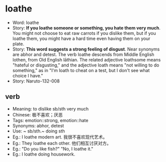 # loathe

- Word: loathe
- Story: **If you loathe someone or something, you hate them very much**. You might not choose to eat raw carrots if you dislike them, but if you loathe them, you might have a hard time even having them on your plate.
- Story: **This word suggests a strong feeling of disgust**. Near synonyms are abhor and detest. The verb loathe descends from Middle English lothen, from Old English lāthian. The related adjective loathsome means "hateful or disgusting," and the adjective loath means "not willing to do something," as in "I'm loath to cheat on a test, but I don't see what choice I have."
- Story: Naruto-132-008

## verb

- Meaning: to dislike sb/sth very much
- Chinese: 极不喜欢；厌恶
- Tags: emotion::strong, emotion::hate
- Synonyms: abhor, detest
- Use: ~ sb/sth.~ doing sth
- Eg.: I loathe modern art. 我很不喜欢现代艺术。
- Eg.: They loathe each other. 他们相互讨厌对方。
- Eg.: "Do you like fish?" "No, I loathe it."
- Eg.: I loathe doing housework.

